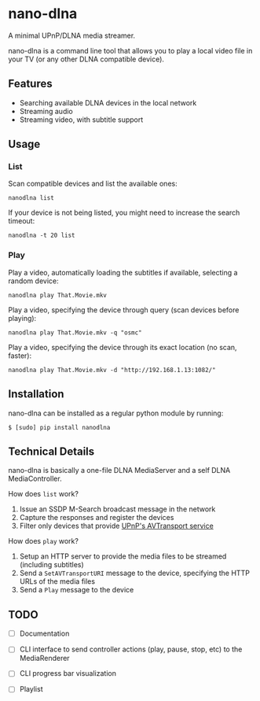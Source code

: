 nano-dlna
=========

A minimal UPnP/DLNA media streamer.

nano-dlna is a command line tool that allows you to play a local video file in your TV (or any other DLNA compatible device).


Features
--------
- Searching available DLNA devices in the local network
- Streaming audio
- Streaming video, with subtitle support


Usage
-----

### List

Scan compatible devices and list the available ones:

    nanodlna list

If your device is not being listed, you might need to increase the search timeout:

	nanodlna -t 20 list


### Play

Play a video, automatically loading the subtitles if available, selecting a random device:

    nanodlna play That.Movie.mkv

Play a video, specifying the device through query (scan devices before playing):

    nanodlna play That.Movie.mkv -q "osmc"

Play a video, specifying the device through its exact location (no scan, faster):

    nanodlna play That.Movie.mkv -d "http://192.168.1.13:1082/"



Installation
------------

nano-dlna can be installed as a regular python module by running:

    $ [sudo] pip install nanodlna


Technical Details
-----------------

nano-dlna is basically a one-file DLNA MediaServer and a self DLNA MediaController. 

How does `list` work?

1. Issue an SSDP M-Search broadcast message in the network
2. Capture the responses and register the devices
3. Filter only devices that provide [UPnP's AVTransport service](http://www.upnp.org/specs/av/UPnP-av-AVTransport-v3-Service-20101231.pdf)


How does `play` work?

1. Setup an HTTP server to provide the media files to be streamed (including subtitles)
2. Send a `SetAVTransportURI` message to the device, specifying the HTTP URLs of the media files
3. Send a `Play` message to the device


TODO
----
- [ ] Documentation
- [ ] CLI interface to send controller actions (play, pause, stop, etc) to the MediaRenderer
- [ ] CLI progress bar visualization
- [ ] Playlist

